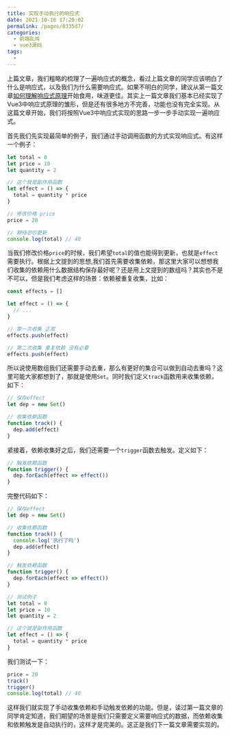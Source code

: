 ```yaml
---
title: 实现手动执行的响应式
date: 2021-10-16 17:20:02
permalink: /pages/0335d7/
categories:
  - 前端乱炖
  - vue3源码
tags:
  - 
---
```


上篇文章，我们粗略的梳理了一遍响应式的概念，看过上篇文章的同学应该明白了什么是响应式，以及我们为什么需要响应式。如果不明白的同学，建议从第一篇文章[如何理解响应式原理](https://masongsong.cn/pages/38dc73/)开始食用，味道更佳。其实上一篇文章我们基本已经实现了Vue3中响应式原理的雏形，但是还有很多地方不完善，功能也没有完全实现。从这篇文章开始，我们将按照Vue3中响应式实现的思路一步一步手动实现一遍响应式。

首先我们先实现最简单的例子，我们通过手动调用函数的方式实现响应式。有这样一个例子：

```js
let total = 0
let price = 10
let quantity = 2

// 这个就是副作用函数
let effect = () => {
  total = quantity * price
}

// 修改价格 price
price = 20

// 期待总价更新
console.log(total) // 40
```

当我们修改价格`price`的时候，我们希望`total`的值也能得到更新，也就是`effect`需要执行。根据上文提到的思想,我们首先需要收集依赖，那这里大家可以想想我们收集的依赖用什么数据结构保存最好呢？还是用上文提到的数组吗？其实也不是不可以，但是我们考虑这样的场景：依赖被重复收集，比如：

```js
const effects = []

let effect = () => {
  // ...
}

// 第一次收集 正常
effects.push(effect)

// 第二次收集 重复依赖 没有必要
effects.push(effect)
```
所以说使用数组我们还需要手动去重，那么有更好的集合可以做到自动去重吗？这里可能大家都想到了，那就是使用`Set`。同时我们定义`track`函数用来收集依赖，如下：

```js
// 保存effect
let dep = new Set()

// 收集依赖函数
function track() {
  dep.add(effect)
}
```
紧接着，依赖收集好之后，我们还需要一个`trigger`函数去触发。定义如下：
```js
// 触发依赖函数
function trigger() {
  dep.forEach(effect => effect())
}
```
完整代码如下：
```js
// 保存effect
let dep = new Set()

// 收集依赖函数
function track() {
  console.log('执行了吗')
  dep.add(effect)
}

// 触发依赖函数
function trigger() {
  dep.forEach(effect => effect())
}

// 测试例子
let total = 0
let price = 10
let quantity = 2

// 这个就是副作用函数
let effect = () => {
  total = quantity * price
}
```
我们测试一下：
```js
price = 20
track()
trigger()
console.log(total) // 40
```
这样我们就实现了手动收集依赖和手动触发依赖的功能。但是，读过第一篇文章的同学肯定知道，我们期望的场景是我们只需要定义需要响应式的数据，而依赖收集和依赖触发是自动执行的，这样才是完美的。这正是我们下一篇文章需要实现的。